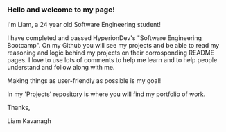 ### Hello and welcome to my page!
I'm Liam, a 24 year old Software Engineering student!

I have completed and passed HyperionDev's "Software Engineering Bootcamp".
On my Github you will see my projects and be able to read my reasoning and logic behind my projects on their corrosponding README pages.
I love to use lots of comments to help me learn and to help people understand and follow along with me.

Making things as user-friendly as possible is my goal!

In my 'Projects' repository is where you will find my portfolio of work.

Thanks,

Liam Kavanagh
